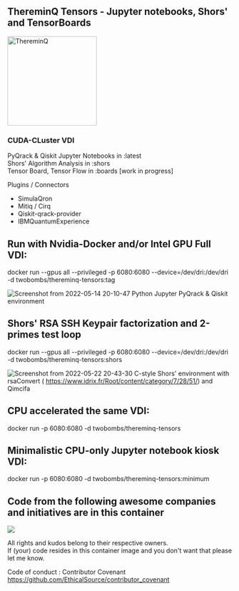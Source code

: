 ## ThereminQ Tensors - Jupyter notebooks, Shors' and TensorBoards
<img width="200" alt="ThereminQ" src="https://user-images.githubusercontent.com/12692227/147117984-86c4b4b6-d55d-41ba-aab8-f056a6403902.gif">

### CUDA-CLuster VDI

PyQrack & Qiskit Jupyter Notebooks in :latest <br>
Shors' Algorithm Analysis in :shors <br>
Tensor Board, Tensor Flow in :boards [work in progress]<br>

Plugins / Connectors
- SimulaQron
- Mitiq / Cirq
- Qiskit-qrack-provider
- IBMQuantumExperience

## Run with Nvidia-Docker and/or Intel GPU Full VDI:
docker run --gpus all --privileged -p 6080:6080 --device=/dev/dri:/dev/dri -d twobombs/thereminq-tensors:tag

![Screenshot from 2022-05-14 20-10-47](https://user-images.githubusercontent.com/12692227/168443646-35d34d39-b85b-4289-a8d7-a463c89ddc20.png)
Python Jupyter PyQrack & Qiskit environment

## Shors' RSA SSH Keypair factorization and 2-primes test loop 
docker run --gpus all --privileged -p 6080:6080 --device=/dev/dri:/dev/dri -d twobombs/thereminq-tensors:shors

![Screenshot from 2022-05-22 20-43-30](https://user-images.githubusercontent.com/12692227/169710747-32ef4926-0286-487a-b9ed-e8c676b2a43a.png)
C-style Shors' environment with rsaConvert ( https://www.idrix.fr/Root/content/category/7/28/51/) and Qimcifa 

## CPU accelerated the same VDI:
docker run -p 6080:6080 -d twobombs/thereminq-tensors

## Minimalistic CPU-only Jupyter notebook kiosk VDI:
docker run -p 6080:6080 -d twobombs/thereminq-tensors:minimum

## Code from the following awesome companies and initiatives are in this container

![](https://user-images.githubusercontent.com/12692227/57654809-61c07f00-75d5-11e9-9005-38d60d8d4db4.png)

All rights and kudos belong to their respective owners. <br>
If (your) code resides in this container image and you don't want that please let me know. <br>

Code of conduct : Contributor Covenant 
https://github.com/EthicalSource/contributor_covenant
